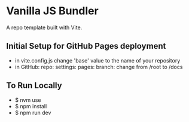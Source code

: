 # Vanilla JS Bundler

A repo template built with Vite.  
## Initial Setup for GitHub Pages deployment
* in vite.config.js change 'base' value to the name of your repository
* in GitHub: repo: settings: pages: branch: change from /root to /docs

## To Run Locally
* $ nvm use
* $ npm install
* $ npm run dev

